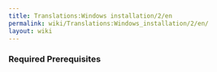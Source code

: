 ```yaml
---
title: Translations:Windows installation/2/en
permalink: wiki/Translations:Windows_installation/2/en/
layout: wiki
---
```


### Required Prerequisites
